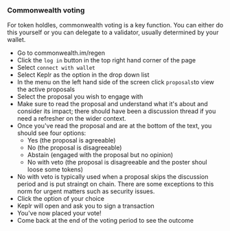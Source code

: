 ### Commonwealth voting
For token holdles, commonwealth voting is a key function. You can either do this yourself or you can delegate to a validator, usually determined by your wallet.

- Go to commonwealth.im/regen 
- Click the `log in` button in the top right hand corner of the page
- Select `connect with wallet`
- Select Keplr as the option in the drop down list
- In the menu on the left hand side of the screen click `proposals`to view the active proposals
- Select the proposal you wish to engage with
- Make sure to read the proposal and understand what it's about and consider its impact; there should have been a discussion thread if you need a refresher on the wider context.
- Once you've read the proposal and are at the bottom of the text, you should see four options:
	- Yes (the proposal is agreeable)
	- No (the proposal is disagreeable)
	- Abstain (engaged with the proposal but no opinion)
	- No with veto (the proposal is disagreeable and the poster shoul loose some tokens)
- No with veto is typically used when a proposal skips the discussion period and is put straingt on chain. There are some exceptions to this norm for urgent matters such as security issues.
- Click the option of your choice
- Keplr will open and ask you to sign a transaction
- You've now placed your vote! 
- Come back at the end of the voting period to see the outcome